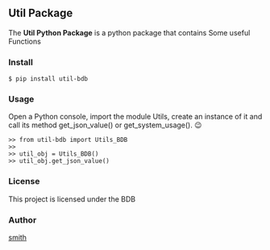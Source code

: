 [//]: # (<p align="center">)
[//]: # (  <img src="https://wendynavarrete.com/wp-content/uploads/2020/11/background-5594879__480.jpg" alt="Number Guesser Game" border="0" height="250" width="500" />)
[//]: # (</p>)

## Util Package

The **Util Python Package** is a python package that contains Some useful Functions


###  Install

```
$ pip install util-bdb  
```

### Usage

Open a Python console, import the module Utils, create an instance of it and call its method get_json_value() or get_system_usage(). 😉

```
>> from util-bdb import Utils_BDB
>>
>> util_obj = Utils_BDB()
>> util_obj.get_json_value()
```


### License

This project is licensed under the BDB


### Author

[smith](https://github.com/SmithSaurav)
